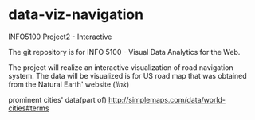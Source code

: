 # data-viz-navigation
INFO5100 Project2 - Interactive

The git repository is for INFO 5100 - Visual Data Analytics for the Web.

The project will realize an interactive visualization of road navigation system. The data will be visualized is for US road map that was obtained from the Natural Earth' website
(*link*)

prominent cities' data(part of)
http://simplemaps.com/data/world-cities#terms
